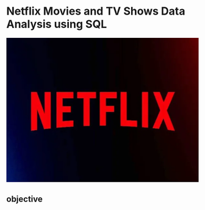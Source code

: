 # Netflix Movies and TV Shows Data Analysis using SQL

![netflix logo](https://github.com/RAHUL-creator2005/Netflix_Sql_Project/blob/main/netflix%20logo.webp)

## objective
